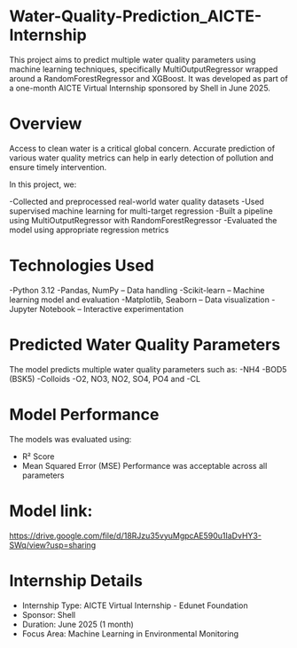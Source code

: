 # Water-Quality-Prediction_AICTE-Internship
This project aims to predict multiple water quality parameters using machine learning techniques, specifically MultiOutputRegressor wrapped around a RandomForestRegressor and XGBoost. It was developed as part of a one-month AICTE Virtual Internship sponsored by Shell in June 2025.
# Overview
Access to clean water is a critical global concern. Accurate prediction of various water quality metrics can help in early detection of pollution and ensure timely intervention.

In this project, we:

-Collected and preprocessed real-world water quality datasets
-Used supervised machine learning for multi-target regression
-Built a pipeline using MultiOutputRegressor with RandomForestRegressor
-Evaluated the model using appropriate regression metrics

# Technologies Used
-Python 3.12
-Pandas, NumPy – Data handling
-Scikit-learn – Machine learning model and evaluation
-Matplotlib, Seaborn – Data visualization
-Jupyter Notebook – Interactive experimentation

# Predicted Water Quality Parameters
The model predicts multiple water quality parameters such as:
-NH4
-BOD5 (BSK5)
-Colloids
-O2, NO3, NO2, SO4, PO4 and
-CL

# Model Performance
The models was evaluated using:
- R² Score
- Mean Squared Error (MSE)
Performance was acceptable across all parameters

# Model link:
https://drive.google.com/file/d/18RJzu35vyuMgpcAE590u1IaDvHY3-SWq/view?usp=sharing

# Internship Details
- Internship Type: AICTE Virtual Internship - Edunet Foundation
- Sponsor: Shell
- Duration: June 2025 (1 month)
- Focus Area: Machine Learning in Environmental Monitoring
